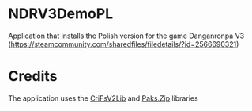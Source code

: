 # NDRV3DemoPL
Application that installs the Polish version for the game Danganronpa V3 (https://steamcommunity.com/sharedfiles/filedetails/?id=2566690321)
# Credits
The application uses the [CriFsV2Lib](https://www.nuget.org/packages/CriFsV2Lib/2.1.0?_src=template) and [Paks.Zip](https://github.com/P4K5/Paks.Zip) libraries
